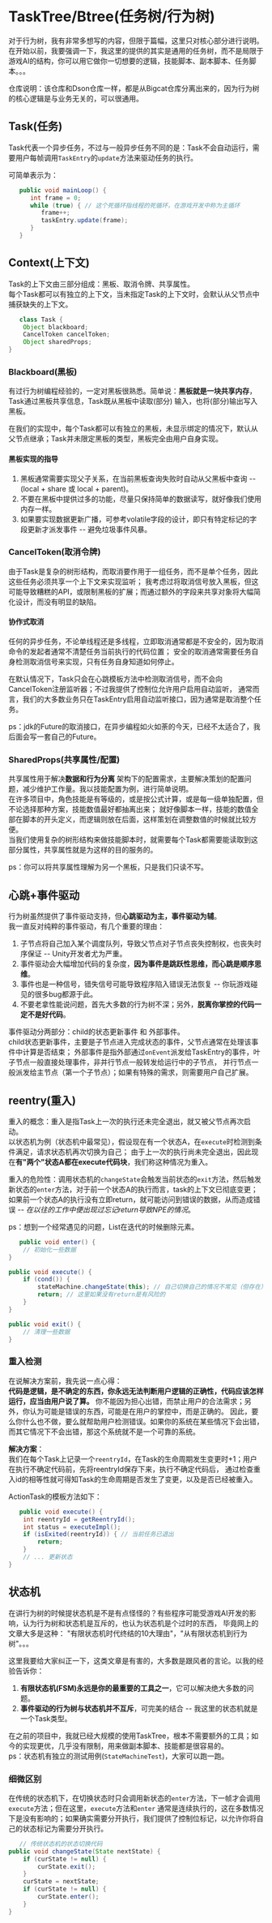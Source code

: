 # TaskTree/Btree(任务树/行为树)

对于行为树，我有非常多想写的内容，但限于篇幅，这里只对核心部分进行说明。  
在开始以前，我要强调一下，我这里的提供的其实是通用的任务树，而不是局限于游戏AI的结构，你可以用它做你一切想要的逻辑，技能脚本、副本脚本、任务脚本。。。

仓库说明：该仓库和Dson仓库一样，都是从Bigcat仓库分离出来的，因为行为树的核心逻辑是与业务无关的，可以很通用。

## Task(任务)

Task代表一个异步任务，不过与一般异步任务不同的是：Task不会自动运行，需要用户每帧调用`TaskEntry`的`update`方法来驱动任务的执行。

可简单表示为：

``` java 
   public void mainLoop() {
      int frame = 0;
      while (true) { // 这个死循环指线程的死循环，在游戏开发中称为主循环
         frame++;
         taskEntry.update(frame);
      }
   }
```

## Context(上下文)

Task的上下文由三部分组成：黑板、取消令牌、共享属性。  
每个Task都可以有独立的上下文，当未指定Task的上下文时，会默认从父节点中捕获缺失的上下文。

```java
   class Task {
    Object blackboard;
    CancelToken cancelToken;
    Object sharedProps;
}
```

### Blackboard(黑板)

有过行为树编程经验的，一定对黑板很熟悉。简单说：**黑板就是一块共享内存**，Task通过黑板共享信息，Task既从黑板中读取(部分)
输入，也将(部分)输出写入黑板。

在我们的实现中，每个Task都可以有独立的黑板，未显示绑定的情况下，默认从父节点继承；Task并未限定黑板的类型，黑板完全由用户自身实现。

#### 黑板实现的指导

1. 黑板通常需要实现父子关系，在当前黑板查询失败时自动从父黑板中查询 -- (local + share 或 local + parent)。
2. 不要在黑板中提供过多的功能，尽量只保持简单的数据读写，就好像我们使用内存一样。
3. 如果要实现数据更新广播，可参考volatile字段的设计，即只有特定标记的字段更新才派发事件 -- 避免垃圾事件风暴。

### CancelToken(取消令牌)

由于Task是复杂的树形结构，而取消要作用于一组任务，而不是单个任务，因此这些任务必须共享一个上下文来实现监听；
我考虑过将取消信号放入黑板，但这可能导致糟糕的API，或限制黑板的扩展；而通过额外的字段来共享对象将大幅简化设计，而没有明显的缺陷。

#### 协作式取消

任何的异步任务，不论单线程还是多线程，立即取消通常都是不安全的，因为取消命令的发起者通常不清楚任务当前执行的代码位置；
安全的取消通常需要任务自身检测取消信号来实现，只有任务自身知道如何停止。

在默认情况下，Task只会在心跳模板方法中检测取消信号，而不会向CancelToken注册监听器；不过我提供了控制位允许用户启用自动监听，
通常而言，我们的大多数业务只在TaskEntry启用自动监听接口，因为通常是取消整个任务。

ps：jdk的Future的取消接口，在异步编程如火如荼的今天，已经不太适合了，我后面会写一套自己的Future。

### SharedProps(共享属性/配置)

共享属性用于解决**数据和行为分离**
架构下的配置需求，主要解决策划的配置问题，减少维护工作量。我以技能配置为例，进行简单说明。  
在许多项目中，角色技能是有等级的，或是按公式计算，或是每一级单独配置，但不论选择那种方案，技能数值最好都抽离出来；
就好像脚本一样，技能的数值全部在脚本的开头定义，而逻辑则放在后面，这样策划在调整数值的时候就比较方便。  
当我们使用复杂的树形结构来做技能脚本时，就需要每个Task都需要能读取到这部分属性，共享属性就是为这样的目的服务的。

ps：你可以将共享属性理解为另一个黑板，只是我们只读不写。

## 心跳+事件驱动

行为树虽然提供了事件驱动支持，但**心跳驱动为主，事件驱动为辅**。  
我一直反对纯粹的事件驱动，有几个重要的理由：

1. 子节点将自己加入某个调度队列，导致父节点对子节点丧失控制权，也丧失时序保证 -- Unity开发者尤为严重。
2. 事件驱动会大幅增加代码的复杂度，**因为事件是跳跃性思维，而心跳是顺序思维**。
3. 事件也是一种信号，错失信号可能导致程序陷入错误无法恢复 -- 你玩游戏碰见的很多bug都源于此。
4. 不要老拿性能说问题，首先大多数的行为树不深；另外，**脱离你掌控的代码一定不是好代码**。

事件驱动分两部分：child的状态更新事件 和 外部事件。  
child状态更新事件，主要是子节点进入完成状态的事件，父节点通常在处理该事件中计算是否结束；
外部事件是指外部通过`onEvent`派发给TaskEntry的事件，叶子节点一般直接处理事件，非并行节点一般转发给运行中的子节点，
并行节点一般派发给主节点（第一个子节点）；如果有特殊的需求，则需要用户自己扩展。

## reentry(重入)

重入的概念：重入是指Task上一次的执行还未完全退出，就又被父节点再次启动。  
以状态机为例（状态机中最常见），假设现在有一个状态A，在`execute`时检测到条件满足，请求状态机再次切换为自己；
由于上一次的执行尚未完全退出，因此现在**有"两个"状态A都在execute代码块**，我们称这种情况为重入。

重入的危险性：调用状态机的`changeState`会触发当前状态的`exit`方法，然后触发新状态的`enter`方法，对于前一个状态A的执行而言，task的上下文已彻底变更；
如果前一个状态A的执行没有立即return，就可能访问到错误的数据，从而造成错误 --
*在以往的工作中便出现过忘记return导致NPE的情况*。

ps：想到一个经常遇见的问题，List在迭代的时候删除元素。

```java
   public void enter() {
    // 初始化一些数据
}

public void execute() {
    if (cond()) {
        stateMachine.changeState(this); // 自己切换自己的情况不常见（但存在），更多的情况是不知不觉中绕一圈。
        return; // 这里如果没有return是有风险的
    }
}

public void exit() {
    // 清理一些数据
}
```

### 重入检测

在说解决方案前，我先说一点心得：  
**代码是逻辑，是不确定的东西，你永远无法判断用户逻辑的正确性，代码应该怎样运行，应当由用户说了算。**
你不能因为担心出错，而禁止用户的合法需求；另外，你认为可能是错误的东西，可能是在用户的掌控中，而是正确的。
因此，要么你什么也不做，要么就帮助用户检测错误。如果你的系统在某些情况下会出错，而其它情况下不会出错，那这个系统就不是一个可靠的系统。

**解决方案**：  
我们在每个Task上记录一个`reentryId`，在Task的生命周期发生变更时+1；用户在执行不确定代码前，先将reentryId保存下来，执行不确定代码后，
通过检查重入id的相等性就可得知Task的生命周期是否发生了变更，以及是否已经被重入。

ActionTask的模板方法如下：

```java
   public void execute() {
    int reentryId = getReentryId();
    int status = executeImpl();
    if (isExited(reentryId)) { // 当前任务已退出
        return;
    }
    // ... 更新状态
}
```

## 状态机

在讲行为树的时候提状态机是不是有点怪怪的？有些程序可能受游戏AI开发的影响，认为行为树和状态机是互斥的，也认为状态机是个过时的东西，
毕竟网上的文章大多是这种： "有限状态机时代终结的10大理由"，"从有限状态机到行为树"。。。

这里我要给大家纠正一下，这类文章是有害的，大多数是跟风者的言论。以我的经验告诉你：

1. **有限状态机(FSM)永远是你的最重要的工具之一**，它可以解决绝大多数的问题。
2. **事件驱动的行为树与状态机并不互斥**，可完美的结合 -- 我这里的状态机就是一个Task类型。

在之前的项目中，我就已经大规模的使用TaskTree，根本不需要额外的工具；如今的实现更优，几乎没有限制，用来做副本脚本、技能都是很容易的。  
ps：状态机有独立的测试用例(`StateMachineTest`)，大家可以跑一跑。

### 细微区别

在传统的状态机下，在切换状态时只会调用新状态的`enter`方法，下一帧才会调用`execute`方法；但在这里，`execute`方法和`enter`
通常是连续执行的，这在多数情况下是没有影响的；如果确实需要分开执行，我们提供了控制位标记，以允许你将自己的状态标记为需要分开执行。

```java
   // 传统状态机的状态切换代码
public void changeState(State nextState) {
    if (curState != null) {
        curState.exit();
    }
    curState = nextState;
    if (curState != null) {
        curState.enter();
    }
}
```